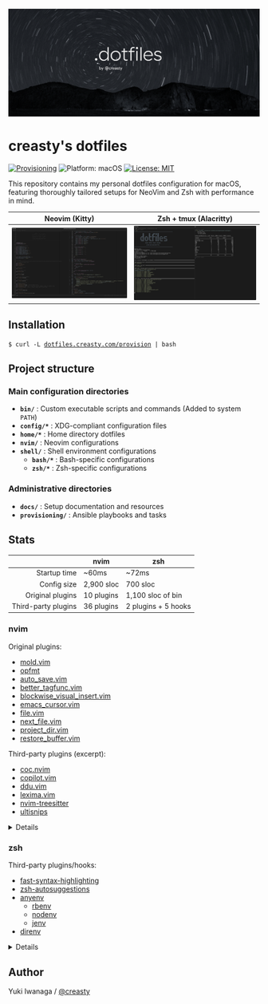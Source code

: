 ![creasty's dotfiles](./docs/images/cover.png)

# creasty's dotfiles

[ci]: https://github.com/creasty/dotfiles/actions/workflows/provisioning.yml
[ci-badge]: https://github.com/creasty/dotfiles/actions/workflows/provisioning.yml/badge.svg
[platform-badge]: https://img.shields.io/badge/Platform-macOS-lightgrey
[license]: ./LICENSE.txt
[license-badge]: https://img.shields.io/badge/License-MIT-yellow.svg

[![Provisioning][ci-badge]][ci] ![Platform: macOS][platform-badge] [![License: MIT][license-badge]][license]

This repository contains my personal dotfiles configuration for macOS, featuring thoroughly tailored setups for NeoVim and Zsh with performance in mind.

| Neovim (Kitty) | Zsh + tmux (Alacritty) |
|---|---|
| ![](./docs/images/screenshots/neovim.png) | ![](./docs/images/screenshots/tmux.png) |

## Installation

<pre><code>$ curl -L <a href="https://dotfiles.creasty.com/provision">dotfiles.creasty.com/provision</a> | bash</code></pre>

## Project structure

### Main configuration directories

- **`bin/`** : Custom executable scripts and commands (Added to system `PATH`)
- **`config/*`** : XDG-compliant configuration files
- **`home/*`** : Home directory dotfiles
- **`nvim/`** : Neovim configurations
- **`shell/`** : Shell environment configurations
  - **`bash/*`** : Bash-specific configurations
  - **`zsh/*`** : Zsh-specific configurations

### Administrative directories

- **`docs/`** : Setup documentation and resources
- **`provisioning/`** : Ansible playbooks and tasks

## Stats

| | nvim | zsh |
|---:|---|---|
| Startup time | ~60ms | ~72ms |
| Config size | 2,900 sloc | 700 sloc |
| Original plugins | 10 plugins | 1,100 sloc of bin |
| Third-party plugins | 36 plugins | 2 plugins + 5 hooks |

### nvim

Original plugins:
- [mold.vim](https://github.com/creasty/mold.vim)
- [opfmt](https://github.com/creasty/opfmt)
- [auto_save.vim](./nvim/plugin/auto_save.vim)
- [better_tagfunc.vim](./nvim/plugin/better_tagfunc.vim)
- [blockwise_visual_insert.vim](./nvim/plugin/blockwise_visual_insert.vim)
- [emacs_cursor.vim](./nvim/plugin/emacs_cursor.vim)
- [file.vim](./nvim/plugin/file.vim)
- [next_file.vim](./nvim/plugin/next_file.vim)
- [project_dir.vim](./nvim/plugin/project_dir.vim)
- [restore_buffer.vim](./nvim/plugin/restore_buffer.vim)

Third-party plugins (excerpt):
- [coc.nvim](https://github.com/neoclide/coc.nvim)
- [copilot.vim](https://github.com/github/copilot.vim)
- [ddu.vim](https://github.com/Shougo/ddu.vim)
- [lexima.vim](https://github.com/cohama/lexima.vim)
- [nvim-treesitter](https://github.com/nvim-treesitter/nvim-treesitter)
- [ultisnips](https://github.com/SirVer/ultisnips)

<details>

```sh-session
$ hyperfine --warmup 3 --prepare 'sleep 0.1' 'nvim --headless -c quit'
$ cloc --exclude-dir=dein,template nvim
$ rg '^repo\b.+\bcreasty/' nvim/dein/*.toml
$ rg --no-heading '^\[\[plugins' nvim/dein/*.toml | wc -l
```

Profiling:

```sh-session
$ nvim --headless --startuptime /dev/stdout -c quit
```

</details>

### zsh

Third-party plugins/hooks:

- [fast-syntax-highlighting](https://github.com/zdharma-continuum/fast-syntax-highlighting)
- [zsh-autosuggestions](https://github.com/zsh-users/zsh-autosuggestions)
- [anyenv](https://github.com/anyenv/anyenv)
    - [rbenv](https://github.com/rbenv/rbenv)
    - [nodenv](https://github.com/nodenv/nodenv)
    - [jenv](https://github.com/jenv/jenv)
- [direnv](https://github.com/direnv/direnv)

<details>

```sh-session
$ hyperfine --warmup 3 --prepare 'sleep 0.1' 'zsh -i -c exit'
$ cloc --exclude-dir=plugins,bash --lang-no-ext=zsh shell
$ cloc bin
$ ls shell/zsh/plugins | wc -l
```

Profiling:

```sh-session
$ ZSH_PROF_ENABLED=1 zsh -i -c exit
```

</details>

## Author

Yuki Iwanaga / [@creasty](https://github.com/creasty)
